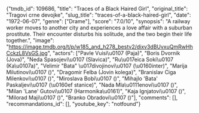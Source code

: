 {"tmdb_id": 109686, "title": "Traces of a Black Haired Girl", "original_title": "Tragovi crne devojke", "slug_title": "traces-of-a-black-haired-girl", "date": "1972-06-07", "genre": ["Drame"], "score": "7.0/10", "synopsis": "A railway worker moves to another city and experiences a love affair with a suburban prostitute. Their encounter disturbs his solitude, and the two begin their life together.", "image": "https://image.tmdb.org/t/p/w185_and_h278_bestv2/dixv3dBUvxuQmRwHhCckzL8VsGS.jpg", "actors": ["Pavle Vuisi\u0107 (Paja)", "Boris Dvornik (Jova)", "Neda Spasojevi\u0107 (Slavica)", "Ru\u017eica Soki\u0107 (Ka\u0107a)", "Velimir \"Bata\" \u017divojinovi\u0107 (\u0160inter)", "Marija Milutinovi\u0107 ()", "Dragomir Felba (Jovin kolega)", "Branislav Ciga Milenkovi\u0107 ()", "Miroslava Bobi\u0107 ()", "Mihajlo 'Bata' Paskaljevi\u0107 (\u0160ef stanice)", "Nada Mla\u0111enovi\u0107 ()", "Milan 'Lane' Gutovi\u0107 (Harmonika\u0161)", "Kaja Ignjatovi\u0107 ()", "Milorad Maji\u0107 ()", "Branko Obradovi\u0107 ()"], "comments": [], "recommandations_id": [], "youtube_key": "notfound"}
